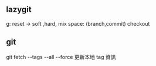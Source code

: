 
## lazygit
g: reset -> soft ,hard, mix
space: (branch,commit) checkout

## git
git fetch --tags --all --force 更新本地 tag 資訊

